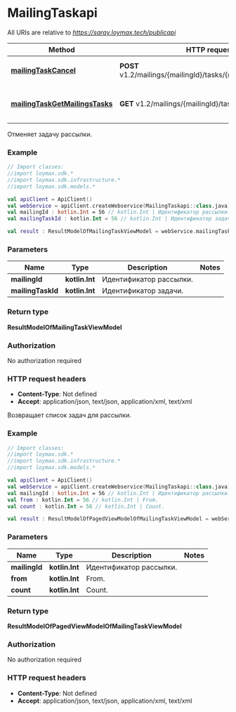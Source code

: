 # MailingTaskapi

All URIs are relative to *https://saray.loymax.tech/publicapi*

Method | HTTP request | Description
------------- | ------------- | -------------
[**mailingTaskCancel**](MailingTaskapi.md#mailingTaskCancel) | **POST** v1.2/mailings/{mailingId}/tasks/{mailingTaskId}/cancel | Отменяет задачу рассылки.
[**mailingTaskGetMailingsTasks**](MailingTaskapi.md#mailingTaskGetMailingsTasks) | **GET** v1.2/mailings/{mailingId}/tasks | Возвращает список задач для рассылки.



Отменяет задачу рассылки.

### Example
```kotlin
// Import classes:
//import loymax.sdk.*
//import loymax.sdk.infrastructure.*
//import loymax.sdk.models.*

val apiClient = ApiClient()
val webService = apiClient.createWebservice(MailingTaskapi::class.java)
val mailingId : kotlin.Int = 56 // kotlin.Int | Идентификатор рассылки.
val mailingTaskId : kotlin.Int = 56 // kotlin.Int | Идентификатор задачи.

val result : ResultModelOfMailingTaskViewModel = webService.mailingTaskCancel(mailingId, mailingTaskId)
```

### Parameters

Name | Type | Description  | Notes
------------- | ------------- | ------------- | -------------
 **mailingId** | **kotlin.Int**| Идентификатор рассылки. |
 **mailingTaskId** | **kotlin.Int**| Идентификатор задачи. |

### Return type

**ResultModelOfMailingTaskViewModel**

### Authorization

No authorization required

### HTTP request headers

 - **Content-Type**: Not defined
 - **Accept**: application/json, text/json, application/xml, text/xml


Возвращает список задач для рассылки.

### Example
```kotlin
// Import classes:
//import loymax.sdk.*
//import loymax.sdk.infrastructure.*
//import loymax.sdk.models.*

val apiClient = ApiClient()
val webService = apiClient.createWebservice(MailingTaskapi::class.java)
val mailingId : kotlin.Int = 56 // kotlin.Int | Идентификатор рассылки.
val from : kotlin.Int = 56 // kotlin.Int | From.
val count : kotlin.Int = 56 // kotlin.Int | Count.

val result : ResultModelOfPagedViewModelOfMailingTaskViewModel = webService.mailingTaskGetMailingsTasks(mailingId, from, count)
```

### Parameters

Name | Type | Description  | Notes
------------- | ------------- | ------------- | -------------
 **mailingId** | **kotlin.Int**| Идентификатор рассылки. |
 **from** | **kotlin.Int**| From. |
 **count** | **kotlin.Int**| Count. |

### Return type

**ResultModelOfPagedViewModelOfMailingTaskViewModel**

### Authorization

No authorization required

### HTTP request headers

 - **Content-Type**: Not defined
 - **Accept**: application/json, text/json, application/xml, text/xml


